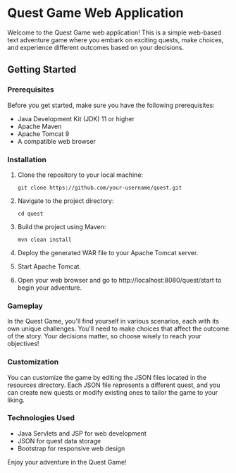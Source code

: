 # Quest Game Web Application

Welcome to the Quest Game web application! This is a simple web-based text adventure game where you embark on exciting quests, make choices, and experience different outcomes based on your decisions.

## Getting Started

### Prerequisites

Before you get started, make sure you have the following prerequisites:

- Java Development Kit (JDK) 11 or higher
- Apache Maven
- Apache Tomcat 9
- A compatible web browser

### Installation

1. Clone the repository to your local machine:

   ```shell
   git clone https://github.com/your-username/quest.git
2. Navigate to the project directory:
    ```shell
   cd quest
3. Build the project using Maven:
    ```shell
    mvn clean install

4. Deploy the generated WAR file to your Apache Tomcat server.

5. Start Apache Tomcat.

6. Open your web browser and go to http://localhost:8080/quest/start to begin your adventure.

### Gameplay
In the Quest Game, you'll find yourself in various scenarios, each with its own unique challenges. You'll need to make choices that affect the outcome of the story. Your decisions matter, so choose wisely to reach your objectives!

### Customization
You can customize the game by editing the JSON files located in the resources directory. Each JSON file represents a different quest, and you can create new quests or modify existing ones to tailor the game to your liking.

### Technologies Used
 - Java Servlets and JSP for web development
 - JSON for quest data storage
 - Bootstrap for responsive web design

Enjoy your adventure in the Quest Game!
